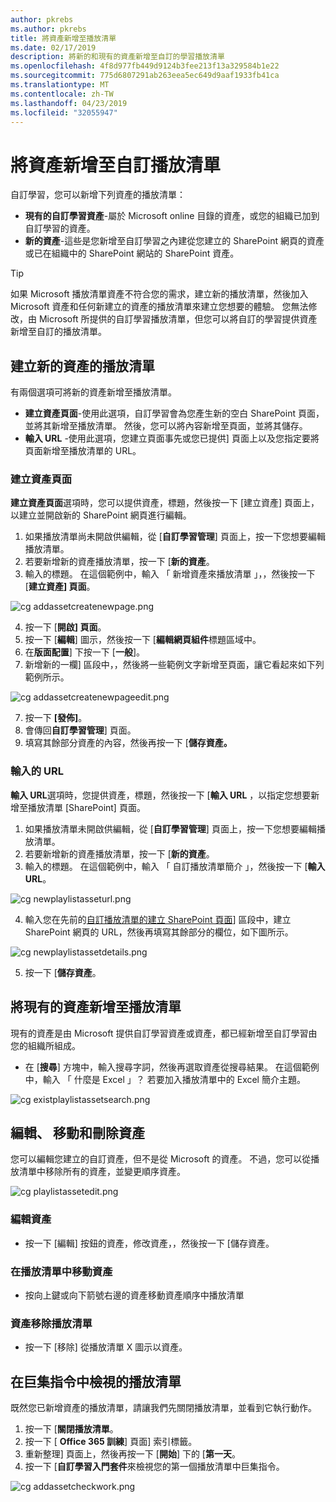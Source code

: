 ```yaml
---
author: pkrebs
ms.author: pkrebs
title: 將資產新增至播放清單
ms.date: 02/17/2019
description: 將新的和現有的資產新增至自訂的學習播放清單
ms.openlocfilehash: 4f8d977fb449d9124b3fee213f13a329584b1e22
ms.sourcegitcommit: 775d6807291ab263eea5ec649d9aaf1933fb41ca
ms.translationtype: MT
ms.contentlocale: zh-TW
ms.lasthandoff: 04/23/2019
ms.locfileid: "32055947"
---
```

# <a name="add-assets-to-a-custom-playlist"></a>將資產新增至自訂播放清單

自訂學習，您可以新增下列資產的播放清單：

- **現有的自訂學習資產**-屬於 Microsoft online 目錄的資產，或您的組織已加到自訂學習的資產。
- **新的資產**-這些是您新增至自訂學習之內建從您建立的 SharePoint 網頁的資產或已在組織中的 SharePoint 網站的 SharePoint 資產。 

> [!TIP]
> 如果 Microsoft 播放清單資產不符合您的需求，建立新的播放清單，然後加入 Microsoft 資產和任何新建立的資產的播放清單來建立您想要的體驗。 您無法修改，由 Microsoft 所提供的自訂學習播放清單，但您可以將自訂的學習提供資產新增至自訂的播放清單。   

## <a name="create-a-new-asset-for-a-playlist"></a>建立新的資產的播放清單

有兩個選項可將新的資產新增至播放清單。

- **建立資產頁面**-使用此選項，自訂學習會為您產生新的空白 SharePoint 頁面，並將其新增至播放清單。 然後，您可以將內容新增至頁面，並將其儲存。  
- **輸入 URL** -使用此選項，您建立頁面事先或您已提供] 頁面上以及您指定要將頁面新增至播放清單的 URL。

### <a name="create-asset-page"></a>建立資產頁面 
**建立資產頁面**選項時，您可以提供資產，標題，然後按一下 [建立資產] 頁面上，以建立並開啟新的 SharePoint 網頁進行編輯。 

1.  如果播放清單尚未開啟供編輯，從 [**自訂學習管理**] 頁面上，按一下您想要編輯播放清單。 
2. 若要新增新的資產播放清單，按一下 [**新的資產**。 
3. 輸入的標題。 在這個範例中，輸入 「 新增資產來播放清單 」，，然後按一下 [**建立資產] 頁面**。

![cg addassetcreatenewpage.png](media/cg-addassetcreatenewpage.png)

4. 按一下 [**開啟] 頁面**。
5. 按一下 [**編輯**] 圖示，然後按一下 [**編輯網頁組件**標題區域中。
6. 在**版面配置**] 下按一下 [**一般**]。 
7. 新增新的一欄] 區段中，，然後將一些範例文字新增至頁面，讓它看起來如下列範例所示。 

![cg addassetcreatenewpageedit.png](media/cg-addassetcreatenewpageedit.png)

7. 按一下 **[發佈]**。
8. 會傳回**自訂學習管理**] 頁面。 
9. 填寫其餘部分資產的內容，然後再按一下 [**儲存資產。**

### <a name="enter-the-url"></a>輸入的 URL
**輸入 URL**選項時，您提供資產，標題，然後按一下 [**輸入 URL** ，以指定您想要新增至播放清單 [SharePoint] 頁面。 

1.  如果播放清單未開啟供編輯，從 [**自訂學習管理**] 頁面上，按一下您想要編輯播放清單。 
2. 若要新增新的資產播放清單，按一下 [**新的資產**。 
3. 輸入的標題。 在這個範例中，輸入 「 自訂播放清單簡介 」，然後按一下 [**輸入 URL**。 

![cg newplaylistasseturl.png](media/cg-newplaylistasseturl.png)

4. 輸入您在先前的[自訂播放清單的建立 SharePoint 頁面](custom_createnewpage.md)] 區段中，建立 SharePoint 網頁的 URL，然後再填寫其餘部分的欄位，如下圖所示。

![cg newplaylistassetdetails.png](media/cg-newplaylistassetdetails.png)

5. 按一下 [**儲存資產**。 

## <a name="add-an-existing-asset-to-a-playlist"></a>將現有的資產新增至播放清單

現有的資產是由 Microsoft 提供自訂學習資產或資產，都已經新增至自訂學習由您的組織所組成。 

- 在 [**搜尋**] 方塊中，輸入搜尋字詞，然後再選取資產從搜尋結果。 在這個範例中，輸入 「 什麼是 Excel 」？ 若要加入播放清單中的 Excel 簡介主題。

![cg existplaylistassetsearch.png](media/cg-existplaylistassetsearch.png)

## <a name="edit-move-and-delete-assets"></a>編輯、 移動和刪除資產
您可以編輯您建立的自訂資產，但不是從 Microsoft 的資產。 不過，您可以從播放清單中移除所有的資產，並變更順序資產。 

![cg playlistassetedit.png](media/cg-playlistassetedit.png)

### <a name="edit-an-asset"></a>編輯資產
- 按一下 [編輯] 按鈕的資產，修改資產，，然後按一下 [儲存資產。 

### <a name="move-an-asset-in-a-playlist"></a>在播放清單中移動資產
- 按向上鍵或向下箭號右邊的資產移動資產順序中播放清單

### <a name="remove-an-asset-from-a-playlist"></a>資產移除播放清單
- 按一下 [移除] 從播放清單 X 圖示以資產。 

## <a name="view-the-playlist-in-action"></a>在巨集指令中檢視的播放清單
既然您已新增資產的播放清單，請讓我們先關閉播放清單，並看到它執行動作。 

1. 按一下 [**關閉播放清單**。
2. 按一下 [ **Office 365 訓練**] 頁面] 索引標籤。
3. 重新整理] 頁面上，然後再按一下 [**開始**] 下的 [**第一天**。
4. 按一下 [**自訂學習入門套件**來檢視您的第一個播放清單中巨集指令。 

![cg addassetcheckwork.png](media/cg-addassetcheckwork.png)